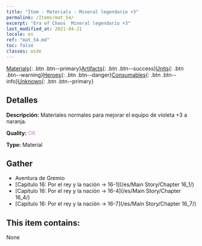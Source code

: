 ```yaml
---
title: "Item - Materials - Mineral legendario +3"
permalink: /Items/mat_54/
excerpt: "Era of Chaos  Mineral legendario +3"
last_modified_at: 2021-04-21
locale: es
ref: "mat_54.md"
toc: false
classes: wide
---
```

 [Materials](/es/Items/){: .btn .btn--primary}[Artifacts](/es/Items/Artifacts/){: .btn .btn--success}[Units](/es/Items/Units/){: .btn .btn--warning}[Heroes](/es/Items/Heroes/){: .btn .btn--danger}[Consumables](/es/Items/Consumables/){: .btn .btn--info}[Unknown](/es/Items/Unknown/){: .btn .btn--primary}

## Detalles
 **Descripción:** Materiales normales para mejorar el equipo de violeta +3 a naranja.

 **Quality:** <span style="color: #DA70D6">OK</span>

 **Type:** Material

## Gather

*    Aventura de Gremio 
*    [Capítulo 16: Por el rey y la nación -> 16-1](/es/Main Story/Chapter 16_1/) 
*    [Capítulo 16: Por el rey y la nación -> 16-4](/es/Main Story/Chapter 16_4/) 
*    [Capítulo 16: Por el rey y la nación -> 16-7](/es/Main Story/Chapter 16_7/) 

## This item contains:

  None

